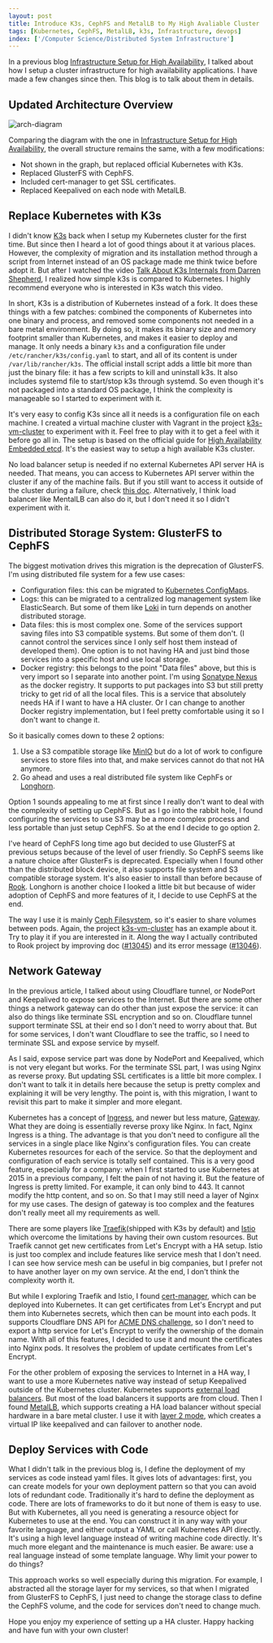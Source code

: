 ```yaml
---
layout: post
title: Introduce K3s, CephFS and MetalLB to My High Avaliable Cluster
tags: [Kubernetes, CephFS, MetalLB, k3s, Infrastructure, devops]
index: ['/Computer Science/Distributed System Infrastructure']
---
```


In a previous blog [Infrastructure Setup for High Availability](/2023-03-13-Infrastructure-Setup-for-High-Availability.html), I talked about how I setup a cluster infrastructure for high availability applications. I have made a few changes since then. This blog is to talk about them in details.

## Updated Architecture Overview

![arch-diagram](/static/images/2023-11-28-Introduce-K3s-CephFS-and-MetalLB-to-My-High-Avaliable-Cluster/ha-cluster-infrastructure-k3s.png)

Comparing the diagram with the one in [Infrastructure Setup for High Availability](/2023-03-13-Infrastructure-Setup-for-High-Availability.html), the overall structure remains the same, with a few modifications:

* Not shown in the graph, but replaced official Kubernetes with K3s.
* Replaced GlusterFS with CephFS.
* Included cert-manager to get SSL certificates.
* Replaced Keepalived on each node with MetalLB.

## Replace Kubernetes with K3s

I didn't know [K3s](https://k3s.io/) back when I setup my Kubernetes cluster for the first time. But since then I heard a lot of good things about it at various places. However, the complexity of migration and its installation method through a script from Internet instead of an OS package made me think twice before adopt it. But after I watched the video [Talk About K3s Internals from Darren Shepherd](https://www.youtube.com/watch?v=k58WnbKmjdA), I realized how simple k3s is compared to Kubernetes. I highly recommend everyone who is interested in K3s watch this video.

In short, K3s is a distribution of Kubernetes instead of a fork. It does these things with a few patches: combined the components of Kubernetes into one binary and process, and removed some components not needed in a bare metal environment. By doing so, it makes its binary size and memory footprint smaller than Kubernetes, and makes it easier to deploy and manage. It only needs a binary `k3s` and a configuration file under `/etc/rancher/k3s/config.yaml` to start, and all of its content is under `/var/lib/rancher/k3s`. The official install script adds a little bit more than just the binary file: it has a few scripts to kill and uninstall k3s. It also includes systemd file to start/stop k3s through systemd. So even though it's not packaged into a standard OS package, I think the complexity is manageable so I started to experiment with it.

It's very easy to config K3s since all it needs is a configuration file on each machine. I created a virtual machine cluster with Vagrant in the project [k3s-vm-cluster](https://github.com/wb14123/k3s-vm-cluster) to experiment with it. Feel free to play with it to get a feel with it before go all in. The setup is based on the official guide for [High Availability Embedded etcd](https://docs.k3s.io/datastore/ha-embedded). It's the easiest way to setup a high available K3s cluster.

No load balancer setup is needed if no external Kubernetes API server HA is needed. That means, you can access to Kubernetes API server within the cluster if any of the machine fails. But if you still want to access it outside of the cluster during a failure, check [this doc](https://docs.k3s.io/datastore/cluster-loadbalancer). Alternatively, I think load balancer like MentalLB can also do it, but I don't need it so I didn't experiment with it.

## Distributed Storage System: GlusterFS to CephFS

The biggest motivation drives this migration is the deprecation of GlusterFS. I'm using distributed file system for a few use cases:

* Configuration files: this can be migrated to [Kubernetes ConfigMaps](https://kubernetes.io/docs/concepts/configuration/configmap/).
* Logs: this can be migrated to a centralized log management system like ElasticSearch. But some of them like [Loki](https://grafana.com/oss/loki/) in turn depends on another distributed storage.
* Data files: this is most complex one. Some of the services support saving files into S3 compatible systems. But some of them don't. (I cannot control the services since I only self host them instead of developed them). One option is to not having HA and just bind those services into a specific host and use local storage.
* Docker registry: this belongs to the point "Data files" above, but this is very import so I separate into another point. I'm using [Sonatype Nexus](https://www.sonatype.com/products/sonatype-nexus-repository) as the docker registry. It supports to put packages into S3 but still pretty tricky to get rid of all the local files. This is a service that absolutely needs HA if I want to have a HA cluster. Or I can change to another Docker registry implementation, but I feel pretty comfortable using it so I don't want to change it.

So it basically comes down to these 2 options:

1. Use a S3 compatible storage like [MinIO](https://min.io/) but do a lot of work to configure services to store files into that, and make services cannot do that not HA anymore.
2. Go ahead and uses a real distributed file system like CephFs or [Longhorn](https://longhorn.io/).

Option 1 sounds appealing to me at first since I really don't want to deal with the complexity of setting up CephFS. But as I go into the rabbit hole, I found configuring the services to use S3 may be a more complex process and less portable than just setup CephFS. So at the end I decide to go option 2.

I've heard of CephFS long time ago but decided to use GlusterFS at previous setups because of the level of user friendly. So CephFS seems like a nature choice after GlusterFs is deprecated. Especially when I found other than the distributed block device, it also supports file system and S3 compatible storage system. It's also easier to install than before because of [Rook](https://rook.io/). Longhorn is another choice I looked a little bit but because of wider adoption of CephFS and more features of it, I decide to use CephFS at the end.

The way I use it is mainly [Ceph Filesystem](https://rook.io/docs/rook/v1.11/Storage-Configuration/Shared-Filesystem-CephFS/filesystem-storage/), so it's easier to share volumes between pods. Again, the project [k3s-vm-cluster](https://github.com/wb14123/k3s-vm-cluster) has an example about it. Try to play it if you are interested in it. Along the way I actually contributed to Rook project by improving doc ([#13045](https://github.com/rook/rook/pull/13045)) and its error message ([#13046](https://github.com/rook/rook/pull/13046)).

## Network Gateway

In the previous article, I talked about using Cloudflare tunnel, or NodePort and Keepalived to expose services to the Internet. But there are some other things a network gateway can do other than just expose the service: it can also do things like terminate SSL encryption and so on. Cloudflare tunnel support terminate SSL at their end so I don't need to worry about that. But for some services, I don't want Cloudflare to see the traffic, so I need to terminate SSL and expose service by myself.

As I said, expose service part was done by NodePort and Keepalived, which is not very elegant but works. For the terminate SSL part, I was using Nginx as reverse proxy. But updating SSL certificates is a little bit more complex. I don't want to talk it in details here because the setup is pretty complex and explaining it will be very lengthy. The point is, with this migration, I want to revisit this part to make it simpler and more elegant.

Kubernetes has a concept of [Ingress](https://kubernetes.io/docs/concepts/services-networking/ingress/), and newer but less mature, [Gateway](https://gateway-api.sigs.k8s.io/). What they are doing is essentially reverse proxy like Nginx. In fact, Nginx Ingress is a thing. The advantage is that you don't need to configure all the services in a single place like Nginx's configuration files. You can create Kubernetes resources for each of the service. So that the deployment and configuration of each service is totally self contained. This is a very good feature, especially for a company: when I first started to use Kubernetes at 2015 in a previous company, I felt the pain of not having it. But the feature of Ingress is pretty limited. For example, it can only bind to 443. It cannot modify the http content, and so on. So that I may still need a layer of Nginx for my use cases. The design of gateway is too complex and the features don't really meet all my requirements as well.

There are some players like [Traefik](https://traefik.io/)(shipped with K3s by default) and [Istio](https://istio.io/) which overcome the limitations by having their own custom resources. But Traefik cannot get new certificates from Let's Encrypt with a HA setup. Istio is just too complex and include features like service mesh that I don't need. I can see how service mesh can be useful in big companies, but I prefer not to have another layer on my own service. At the end, I don't think the complexity worth it.

But while I exploring Traefik and Istio, I found [cert-manager](https://cert-manager.io/), which can be deployed into Kubernetes. It can get certificates from Let's Encrypt and put them into Kubernetes secrets, which then can be mount into each pods. It supports Cloudflare DNS API for [ACME DNS challenge](https://letsencrypt.org/docs/challenge-types/#dns-01-challenge), so I don't need to export a http service for Let's Encrypt to verify the ownership of the domain name. With all of this features, I decided to use it and mount the certificates into Nginx pods. It resolves the problem of update certificates from Let's Encrypt.

For the other problem of exposing the services to Internet in a HA way, I want to use a more Kubernetes native way instead of setup Keepalived outside of the Kubernetes cluster. Kubernetes supports [external load balancers](https://kubernetes.io/docs/tasks/access-application-cluster/create-external-load-balancer/). But most of the load balancers it supports are from cloud. Then I found [MetalLB](https://metallb.org/), which supports creating a HA load balancer without special hardware in a bare metal cluster. I use it with [layer 2 mode](https://metallb.org/concepts/layer2/), which creates a virtual IP like keepalived and can failover to another node.


## Deploy Services with Code

What I didn't talk in the previous blog is, I define the deployment of my services as code instead yaml files. It gives lots of advantages: first, you can create models for your own deployment pattern so that you can avoid lots of redundant code. Traditionally it's hard to define the deployment as code. There are lots of frameworks to do it but none of them is easy to use. But with Kubernetes, all you need is generating a resource object for Kubernetes to use at the end. You can construct it in any way with your favorite language, and either output a YAML or call Kubernetes API directly. It's using a high level language instead of writing machine code directly. It's much more elegant and the maintenance is much easier. Be aware: use a real language instead of some template language. Why limit your power to do things?

This approach works so well especially during this migration. For example, I abstracted all the storage layer for my services, so that when I migrated from GlusterFS to CephFS, I just need to change the storage class to define the CephFS volume, and the code for services don't need to change much.

Hope you enjoy my experience of setting up a HA cluster. Happy hacking and have fun with your own cluster!

